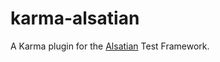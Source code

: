 # karma-alsatian

A Karma plugin for the [Alsatian](https://github.com/alsatian-test/alsatian) Test Framework.
